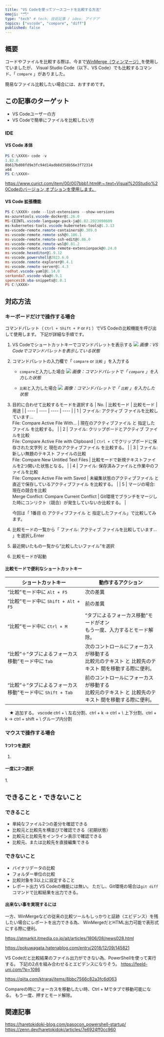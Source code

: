 ```yaml
---
title: "VS Codeを使ってソースコードを比較する方法"
emoji: "🗂"
type: "tech" # tech: 技術記事 / idea: アイデア
topics: ["vscode", "compare", "diff"]
published: false
---
```

## 概要
コードやファイルを比較する際は、今まで[WinMerge（ウィンマージ）](https://winmerge.org/?lang=ja)を使用していましたが、
Visual Studio Code（以下、VS Code）でも比較するコマンド、「 `compare` 」がありました。

簡易なファイル比較したい場合には、おすすめです。

## この記事のターゲット
- VS Codeユーザーの方
- VS Codeで簡単にファイルを比較したい方

### IDE

#### VS Code 本体
```powershell
PS C:\XXXX> code -v
1.82.0
8b617bd08fd9e3fc94d14adb8d358b56e3f72314
x64
PS C:\XXXX> 
```
https://www.curict.com/item/00/007bbb1.html#:~:text=Visual%20Studio%20Codeのバージョン,オプションを使用します。

#### VS Code 拡張機能
```powershell
PS C:\XXXX> code --list-extensions --show-versions
ms-azuretools.vscode-docker@1.26.0
MS-CEINTL.vscode-language-pack-ja@1.82.2023090609  
ms-kubernetes-tools.vscode-kubernetes-tools@1.3.13 
ms-vscode-remote.remote-containers@0.309.0
ms-vscode-remote.remote-ssh@0.106.1
ms-vscode-remote.remote-ssh-edit@0.86.0
ms-vscode-remote.remote-wsl@0.81.2
ms-vscode-remote.vscode-remote-extensionpack@0.24.0
ms-vscode.hexeditor@1.9.12
ms-vscode.powershell@2023.6.0
ms-vscode.remote-explorer@0.4.1
ms-vscode.remote-server@1.4.3
redhat.vscode-yaml@1.14.0
serkonda7.vscode-vba@0.9.1
spences10.vba-snippets@1.0.1
PS C:\XXXX>
```

## 対応方法
### キーボードだけで操作する場合
コマンドパレット（ `Ctrl + Shift + P` or `F1` ）でVS Codeの比較機能を呼び出して使用します。
下記が詳細な手順です。

1. VS Codeでショートカットキーでコマンドパレットを表示する
    ![](https://storage.googleapis.com/zenn-user-upload/4016979ba7b2-20230907.png)
    *画像：VS Codeでコマンドパレットを表示している状態*

1. コマンドパレットの入力欄で「 `compare` or `比較` 」を入力する
    - `compare`と入力した場合
        ![](https://storage.googleapis.com/zenn-user-upload/4bcd529d2477-20230907.png)
        *画像：コマンドパレットで「 `compare` 」を入力した状態*

    - `比較`と入力した場合
        ![](https://storage.googleapis.com/zenn-user-upload/e0e5c1bba7e0-20230907.png)
        *画像：コマンドパレットで「 `比較` 」を入力した状態*

1. 目的に合わせて比較するモードを選択する
    | No. | 比較モード | 比較モード | 用途 |
    | ---- | ---- | ---- | ---- |
    | 1 | ファイル: アクティブ ファイルを比較しています...<br>File: Compare Active File With... | 現在のアクティブファイル と 指定したファイル を比較する。 |
    | 2 | ファイル: クリップボードとアクティブ ファイルを比較<br>File: Compare Active File with Clipboard | `Ctrl + C`でクリップボードに保存された文字列 と 現在のアクティブファイル を比較する。 |
    | 3 | ファイル: 新しい無題のテキスト ファイルの比較<br>File: Compare New Untitled Text Files | 比較モードで新規テキストファイルを2つ開いた状態となる。 |
    | 4 | ファイル: 保存済みファイルと作業中のファイルを比較<br>File: Compare Active File with Saved | 未編集状態のアクティブファイル と 直近で保存しているアクティブファイル を比較する。 |
    | 5 | マージの場合: 現在の競合を比較<br>Merge Conflict: Compare Current Conflict | Git環境でブランチをマージした時にコンリクト（競合）が発生していないか比較する。 |
    
    今回は「 1番目 の アクティブファイル と 指定したファイル」で比較してみます。

1. 比較モードの一覧から「 ファイル: アクティブ ファイルを比較しています... 」を選択しEnter
1. 最近開いたもの一覧から“比較したいファイル”を選択
1. 比較モードが起動

#### 比較モードで便利なショートカットキー
| ショートカットキー | 動作するアクション |
| ---- | ---- |
| “比較”モード中に `Alt + F5` | 次の差異 |
| “比較”モード中に `Shift + Alt + F5` | 前の差異 |
| “比較”モード中に `Ctrl + M` | “タブによるフォーカス移動”モードがオン<br>もう一度、入力するとモード解除。 |
| “比較”＋“タブによるフォーカス移動”モード中に `Tab` | 次のコントロールにフォーカスが移動する<br>比較元のテキスト と 比較先のテキスト 間を移動する際に便利。 |
| “比較”＋“タブによるフォーカス移動”モード中に `Shift + Tab` | 前のコントロールにフォーカスが移動する<br>比較元のテキスト と 比較先のテキスト 間を移動する際に便利。 |

　★ 追加する。
vscode ctrl + \ 左右分割、ctrl + k → ctrl + \ 上下分割、ctrl + k → ctrl + shift + \ グループ内分割

### マウスで操作する場合
#### 1つ1つを選択
1. 

#### 一度に2つ選択
1.　

## できること・できないこと
### できること
- 単純なファイル2つの差分を確認できる
- 比較元と比較先を横並びで確認できる（初期状態）
- 比較元と比較先をインライン表示で確認できる
- 比較元、または比較先を直接編集できる

### できないこと
- バイナリデータの比較
- フォルダー単位の比較
- 比較対象を3以上に設定すること
- レポート出力
    VS Codeの機能には無い。
    ただし、Git環境の場合は`git diff`コマンドで比較結果を出力できる。

#### 出来ない事を実現するには
一方、WinMergeなどの従来の比較ツールもしっかりと証跡（エビデンス）を残したい場合にレポートを出力できる為、
WinMergeだとHTML出力可能で表形式にする際に便利。

https://atmarkit.itmedia.co.jp/ait/articles/1806/08/news028.html

https://pokuwagata.hatenablog.com/entry/2018/12/09/145821

VS Codeだと比較結果のファイル出力ができない為、PowerShellを使って実行する。
下記の2点を組み合わせるとエビデンスになりそう。
https://feeld-uni.com/?p=1086

https://qiita.com/ktrarai/items/8bbc7566c82a3fc6d063

Compareの時にフォーカスを移動したい時、Ctrl + Mでタブで移動可能になる。
もう一度、押すとモード解除。

## 関連記事
https://haretokidoki-blog.com/pasocon_powershell-startup/
https://zenn.dev/haretokidoki/articles/7e6924ff0cc960
